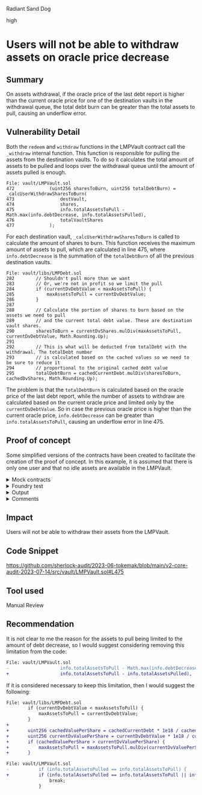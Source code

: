 Radiant Sand Dog

high

# Users will not be able to withdraw assets on oracle price decrease
## Summary

On assets withdrawal, if the oracle price of the last debt report is higher than the current oracle price for one of the destination vaults in the withdrawal queue, the total debt burn can be greater than the total assets to pull, causing an underflow error.

## Vulnerability Detail

Both the `redeem` and `withdraw` functions in the LMPVault contract call the `_withdraw` internal function. This function is responsible for pulling the assets from the destination vaults. To do so it calculates the total amount of assets to be pulled and loops over the withdrawal queue until the amount of assets pulled is enough.

```solidity
File: vault/LMPVault.sol
472             (uint256 sharesToBurn, uint256 totalDebtBurn) = _calcUserWithdrawSharesToBurn(
473                 destVault,
474                 shares,
475                 info.totalAssetsToPull - Math.max(info.debtDecrease, info.totalAssetsPulled),
476                 totalVaultShares
477             );
```

For each destination vault, `_calcUserWithdrawSharesToBurn` is called to calculate the amount of shares to burn. This function receives the maximum amount of assets to pull, which are calculated in line 475, where `info.debtDecrease` is the summation of the `totalDebtBurn` of all the previous destination vaults.

```solidity
File: vault/libs/LMPDebt.sol
282        // Shouldn't pull more than we want
283        // Or, we're not in profit so we limit the pull
284        if (currentDvDebtValue < maxAssetsToPull) {
285            maxAssetsToPull = currentDvDebtValue;
286        }
287
288        // Calculate the portion of shares to burn based on the assets we need to pull
289        // and the current total debt value. These are destination vault shares.
290        sharesToBurn = currentDvShares.mulDiv(maxAssetsToPull, currentDvDebtValue, Math.Rounding.Up);
291
292        // This is what will be deducted from totalDebt with the withdrawal. The totalDebt number
293        // is calculated based on the cached values so we need to be sure to reduce it
294        // proportional to the original cached debt value
295        totalDebtBurn = cachedCurrentDebt.mulDiv(sharesToBurn, cachedDvShares, Math.Rounding.Up);
```

The problem is that the `totalDebtBurn` is calculated based on the oracle price of the last debt report, while the number of assets to withdraw are calculated based on the current oracle price and limited only by the `currentDvDebtValue`. So in case the previous oracle price is higher than the current oracle price, `info.debtDecrease` can be greater than `info.totalAssetsToPull`, causing an underflow error in line 475.

## Proof of concept

Some simplified versions of the contracts have been created to facilitate the creation of the proof of concept. In this example, it is assumed that there is only one user and that no idle assets are available in the LMPVault.

<details>
<summary>Mock contracts</summary>

```solidity
// SPDX-License-Identifier: UNLICENSED
pragma solidity 0.8.17;

import { Math } from "openzeppelin-contracts/utils/math/Math.sol";

struct DestinationInfo {
    uint256 currentDebt;
    uint256 ownedShares;
    uint256 debtBasis;
}

contract DestVaultMock {
    uint256 public balance; // = balance of LMPVault
    uint256 private swapperAssetPerShare = 100; // 1:1
    uint256 private oracleValuePerShare = 100; // 1:1

    ////////////  Setters for testing ////////////
    function setSwapperAssetPerShare(uint256 _swapperAssetPerShare) public {
        swapperAssetPerShare = _swapperAssetPerShare;
    }

    function setOracleValuePerShare(uint256 _oracleValuePerShare) public {
        oracleValuePerShare = _oracleValuePerShare;
    }
    //////////////////////////////////////////////

    function depositUnderlying(uint256 amount) public returns (uint256) {
        balance += amount;
        return amount;
    }

    function withdrawUnderlying(uint256 shares) public returns (uint256) {
        balance -= shares;
        return shares;
    }

    function withdrawBaseAsset(uint256 sharesToBurn) public view returns (uint256) {
        return sharesToBurn * swapperAssetPerShare / 100;
    }

    function debtValue(uint256 shares) public view returns (uint256) {
        return shares * oracleValuePerShare / 100;
    }
}

contract MockLMPVault {
    using Math for uint256;

    uint256 public totalSupply;
    uint256 public totalDebt; // assume no idle, so totalDebt = totalAssets

    DestVaultMock[] public destVaults;
    DestinationInfo[] public destInfos;

    error TooFewAssets(uint256 requested, uint256 actual);
    error WithdrawShareCalcInvalid(uint256 currentShares, uint256 cachedShares);

    constructor(DestVaultMock[] memory _destVaults) {
        destVaults = _destVaults;
        DestinationInfo memory emptyDestInfo;
        for (uint256 i = 0; i < _destVaults.length; ++i) {
            destInfos.push(emptyDestInfo);
        }
    }

    function deposit(uint256 assets) public returns (uint256 shares) {
        shares = (assets == 0 || totalSupply == 0) ? assets : assets.mulDiv(totalSupply, totalDebt, Math.Rounding.Down);
        totalSupply += shares;
    }

    function mint(uint256 shares) public returns (uint256 assets) {
        assets = (totalSupply == 0) ? shares : shares.mulDiv(totalDebt, totalSupply, Math.Rounding.Up);
        totalSupply += shares;
    }

    function withdraw(uint256 assets) public returns (uint256 shares) {
        shares = (assets == 0 || totalSupply == 0) ? assets : assets.mulDiv(totalSupply, totalDebt, Math.Rounding.Up);

        uint256 actualAssets = _withdraw(assets, shares);

        if (actualAssets < assets) {
            revert TooFewAssets(assets, actualAssets);
        }
    }

    function redeem(uint256 shares) public returns (uint256 assets) {
        uint256 possibleAssets = (totalSupply == 0) ? shares : shares.mulDiv(totalDebt, totalSupply, Math.Rounding.Down);

        assets = _withdraw(possibleAssets, shares);
    }

    function updateDebtReporting(uint256[] calldata _destinationsIndexes) external {
        uint256 prevNTotalDebt = 0;
        uint256 afterNTotalDebt = 0;

        for (uint256 i = 0; i < _destinationsIndexes.length; ++i) {
            uint256 destIndex = _destinationsIndexes[i];
            DestVaultMock destVault = destVaults[destIndex];

            uint256 currentShareBalance = destVault.balance();
            (uint256 totalDebtDecrease, uint256 totalDebtIncrease) = _recalculateDestInfo(
                destInfos[destIndex],
                destVault, 
                currentShareBalance, 
                currentShareBalance, 
                false
            );

            prevNTotalDebt += totalDebtDecrease;
            afterNTotalDebt += totalDebtIncrease;

        }

        totalDebt = totalDebt - prevNTotalDebt + afterNTotalDebt;
    }

    function rebalance(
        uint256 vaultOutIndex, 
        uint256 amountOut,
        uint256 vaultInIndex,
        uint256 amountIn
    ) external {
        uint256 debtDecrease;
        uint256 debtIncrease;

        if (amountOut > 0) {
            DestVaultMock dvOut = destVaults[vaultOutIndex];
            uint256 originalShareBalOut = dvOut.balance();
            dvOut.withdrawUnderlying(amountOut);
            (debtDecrease, debtIncrease) = _recalculateDestInfo(
                destInfos[vaultOutIndex], 
                dvOut, 
                originalShareBalOut, 
                originalShareBalOut - amountOut, 
                true
            );
        }

        if (amountIn > 0) {
            DestVaultMock dvIn = destVaults[vaultInIndex];
            uint256 originalShareBalIn = dvIn.balance();
            uint256 newShares = dvIn.depositUnderlying(amountIn);
            (uint256 debtDecreaseIn, uint256 debtIncreaseIn) = _recalculateDestInfo(
                destInfos[vaultInIndex],
                dvIn, 
                originalShareBalIn, 
                originalShareBalIn + newShares, 
                true
            );

            debtDecrease += debtDecreaseIn;
            debtIncrease += debtIncreaseIn;
        }

        totalDebt = totalDebt + debtIncrease - debtDecrease;
    }

    function _recalculateDestInfo(
        DestinationInfo storage destInfo,
        DestVaultMock destVault,
        uint256 originalShares, 
        uint256 currentShares,
        bool resetDebtBasis
    ) private returns (uint256 totalDebtDecrease, uint256 totalDebtIncrease) {
        uint256 dvDebtValue = destVault.debtValue(currentShares);

        uint256 currentDebt = (destInfo.currentDebt * originalShares) / Math.max(destInfo.ownedShares, 1);
        destInfo.currentDebt = dvDebtValue;
        destInfo.ownedShares = currentShares;
        if (resetDebtBasis) {
            destInfo.debtBasis = dvDebtValue;
        }

        totalDebtDecrease = currentDebt;
        totalDebtIncrease = dvDebtValue;
    }

    function _withdraw(uint256 assets, uint256 shares) internal returns (uint256) {
        uint256 totalAssetsToPull = assets;
        uint256 totalAssetsPulled = 0;
        uint256 debtDecrease = 0;

        for (uint256 i = 0; i < destVaults.length; ++i) {
            DestVaultMock destVault = destVaults[i];
            (uint256 sharesToBurn, uint256 totalDebtBurn) = _calcUserWithdrawSharesToBurn(
                destInfos[i],
                destVault,
                shares,
                totalAssetsToPull - Math.max(debtDecrease, totalAssetsPulled),
                totalSupply
            );

            if (sharesToBurn == 0) {
                continue;
            }

            uint256 assetPulled = destVault.withdrawBaseAsset(sharesToBurn);
            
            totalAssetsPulled += assetPulled;
            debtDecrease += totalDebtBurn;

            if (totalAssetsPulled > totalAssetsToPull) {
                totalAssetsPulled = totalAssetsToPull;
                break;
            }

            if (totalAssetsPulled == totalAssetsToPull) {
                break;
            }
        }

        if (debtDecrease > totalDebt) {
            totalDebt = 0;
        } else {
            totalDebt -= debtDecrease;
        }

        totalSupply -= shares;

        return totalAssetsPulled;
    }

    function _calcUserWithdrawSharesToBurn(
        DestinationInfo storage destInfo,
        DestVaultMock destVault,
        uint256 userShares,
        uint256 maxAssetsToPull,
        uint256 totalVaultShares
    ) internal view returns (uint256 sharesToBurn, uint256 totalDebtBurn) {
        uint256 currentDvShares = destVault.balance();

        if (currentDvShares == 0) {
            return (0, 0);
        }

        uint256 currentDvDebtValue = destVault.debtValue(currentDvShares);

        uint256 cachedDebtBasis = destInfo.debtBasis;
        uint256 cachedDvShares = destInfo.ownedShares;
        uint256 cachedCurrentDebt = destInfo.currentDebt;

        if (currentDvShares > cachedDvShares) {
            revert WithdrawShareCalcInvalid(currentDvShares, cachedDvShares);
        }

        uint256 updatedDebtBasis = cachedDebtBasis.mulDiv(currentDvShares, cachedDvShares, Math.Rounding.Up);

        if (currentDvDebtValue < updatedDebtBasis) {
            currentDvDebtValue = currentDvDebtValue.mulDiv(userShares, totalVaultShares, Math.Rounding.Down);
            currentDvShares = currentDvShares.mulDiv(userShares, totalVaultShares, Math.Rounding.Down);
        }

        if (currentDvDebtValue < maxAssetsToPull) {
            maxAssetsToPull = currentDvDebtValue;
        }

        sharesToBurn = currentDvShares.mulDiv(maxAssetsToPull, currentDvDebtValue, Math.Rounding.Up);
        totalDebtBurn = cachedCurrentDebt.mulDiv(sharesToBurn, cachedDvShares, Math.Rounding.Up);
    }
}
```

</details>

<details>
<summary>Foundry test</summary>

```solidity
// SPDX-License-Identifier: UNLICENSED
pragma solidity 0.8.17;

import "forge-std/Test.sol";
import "test/AuditMocks.t.sol";

contract AuditTest is Test {
    DestVaultMock private destVault1;
    DestVaultMock private destVault2;
    DestVaultMock[] destVaults = new DestVaultMock[](2);
    MockLMPVault private lmpVault;

    function setUp() public {
        destVault1 = new DestVaultMock();
        destVault2 = new DestVaultMock();
        destVaults[0] = destVault1;
        destVaults[1] = destVault2;

        lmpVault = new MockLMPVault(destVaults);
    }

    function test_WithdrawUnderflow() public {
        // User deposits assets in LMPVault
        uint256 depositAmount = 1000;
        lmpVault.deposit(depositAmount);

        // Solver deploys assets into destination vaults
        uint256 dv1DeployAmount = 500;
        lmpVault.rebalance(0, 0, 0, dv1DeployAmount);
        uint256 dv2DeployAmount = 500;
        lmpVault.rebalance(0, 0, 1, dv2DeployAmount);

        // Price of underlying token of destVault1 changes to 1.03
        uint256 valuePerShareDv1 = 103;
        destVault1.setOracleValuePerShare(valuePerShareDv1);
        destVault1.setSwapperAssetPerShare(valuePerShareDv1);

        // Someone updates the debt report
        uint256[] memory destIndexes = new uint256[](2);
        destIndexes[0] = 0;
        destIndexes[1] = 1;
        lmpVault.updateDebtReporting(destIndexes);

        // Price of underlying token of destVault1 changes to 1.01
        valuePerShareDv1 = 101;
        destVault1.setOracleValuePerShare(valuePerShareDv1);
        destVault1.setSwapperAssetPerShare(valuePerShareDv1);

        // User redeems shares from LMPVault
        uint256 sharesToRedeem = 506;
        lmpVault.redeem(sharesToRedeem);
    }
}
```

</details>


<details>
<summary>Output</summary>

```shell
forge test -vv --mt test_WithdrawUnderflow
```

```shell
[FAIL. Reason: Arithmetic over/underflow] test_WithdrawUnderflow() 
```

</details>

<details>
<summary>Comments</summary>

The `totalAssetsToPull` is 513.

In `_calcUserWithdrawSharesToBurn` the `maxAssetsToPull` is limited to the `currentDvDebtValue`, which is 505. However, as the oracle price in the last debt report is higher than the current oracle price, the `totalDebtBurn` is 515, which is greater than `totalAssetsToPull`.

As assets pulled from the first vault (505) are not enough to cover the total assets to pull (513), the loop continues to the second vault, but as the `totalDebtBurn` is greater than `totalAssetsToPull` an underflow error is thrown.

</details>

## Impact

Users will not be able to withdraw their assets from the LMPVault.

## Code Snippet

https://github.com/sherlock-audit/2023-06-tokemak/blob/main/v2-core-audit-2023-07-14/src/vault/LMPVault.sol#L475

## Tool used

Manual Review

## Recommendation

It is not clear to me the reason for the assets to pull being limited to the amount of debt decrease, so I would suggest considering removing this limitation from the code:

```diff
File: vault/LMPVault.sol
-                   info.totalAssetsToPull - Math.max(info.debtDecrease, info.totalAssetsPulled),
+                   info.totalAssetsToPull - info.totalAssetsPulled),
```

If it is considered necessary to keep this limitation, then I would suggest the following:

```diff
File: vault/libs/LMPDebt.sol
        if (currentDvDebtValue < maxAssetsToPull) {
            maxAssetsToPull = currentDvDebtValue;
        }
+
+       uint256 cachedValuePerShare = cachedCurrentDebt * 1e18 / cachedDvShares;
+       uint256 currentDvValuePerShare = currentDvDebtValue * 1e18 / currentDvShares;
+       if (cachedValuePerShare > currentDvValuePerShare) {
+           maxAssetsToPull = maxAssetsToPull.mulDiv(currentDvValuePerShare, cachedValuePerShare, Math.Rounding.Down);
+       }

File: vault/LMPVault.sol
-           if (info.totalAssetsPulled == info.totalAssetsToPull) {
+           if (info.totalAssetsPulled == info.totalAssetsToPull || info.debtDecrease >= info.totalAssetsToPull) {
                break;
            }
```